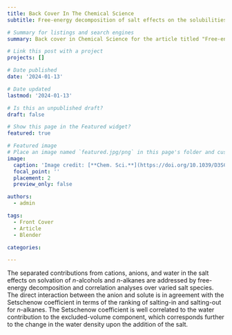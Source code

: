 ```yaml
---
title: Back Cover In The Chemical Science
subtitle: Free-energy decomposition of salt effects on the solubilities of small molecules and the role of excluded-volume effects

# Summary for listings and search engines
summary: Back cover in Chemical Science for the article titled "Free-energy decomposition of salt effects on the solubilities of small molecules and the role of excluded-volume effects". 

# Link this post with a project
projects: []

# Date published
date: '2024-01-13'

# Date updated
lastmod: '2024-01-13'

# Is this an unpublished draft?
draft: false

# Show this page in the Featured widget?
featured: true

# Featured image
# Place an image named `featured.jpg/png` in this page's folder and customize its options here.
image:
  caption: 'Image credit: [**Chem. Sci.**](https://doi.org/10.1039/D3SC04617F)'
  focal_point: ''
  placement: 2
  preview_only: false

authors:
  - admin

tags:
  - Front Cover
  - Article
  - Blender

categories:

---
```

The separated contributions from cations, anions, and water in the salt effects on solvation of *n*-alcohols and *n*-alkanes are addressed by free-energy decomposition and correlation analyses over varied salt species. The direct interaction between the anion and solute is in agreement with the Setschenow coefficient in terms of the ranking of salting-in and salting-out for *n*-alkanes. The Setschenow coefficient is well correlated to the water contribution to the excluded-volume component, which corresponds further to the change in the water density upon the addition of the salt.
